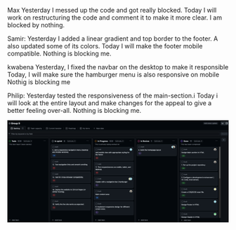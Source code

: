 Max
Yesterday I messed up the code and got really blocked.
Today I will work on restructuring the code and comment it to make it more clear. I am blocked by nothing.

Samir:
Yesterday I added a linear gradient and top border to the footer. A also updated some of its colors.
Today I will make the footer mobile compatible.
Nothing is blocking me.

kwabena
Yesterday, I fixed the navbar on the desktop to make it responsible
Today, I will make sure the hamburger menu is also responsive on mobile
Nothig is blocking me

Philip: Yesterday tested the responsiveness of the main-section.i Today i will look at the entire layout and make changes for the appeal to give a better feeling over-all. Nothing is blocking me.


![alt text](<Screenshot 2024-12-02 at 23.11.33.png>)
